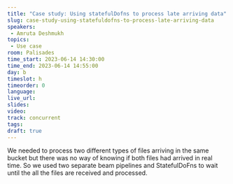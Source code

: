 ```yaml
---
title: "Case study: Using statefulDofns to process late arriving data"
slug: case-study-using-statefuldofns-to-process-late-arriving-data
speakers:
 - Amruta Deshmukh
topics:
 - Use case
room: Palisades
time_start: 2023-06-14 14:30:00
time_end: 2023-06-14 14:55:00
day: b
timeslot: h
timeorder: 0
language: 
live_url: 
slides: 
video: 
track: concurrent
tags:
draft: true
---
```


We needed to process two different types of files arriving in the same bucket but there was no way of knowing if both files had arrived in real time. So we used two separate beam pipelines and StatefulDoFns to wait until the all the files are received and processed.